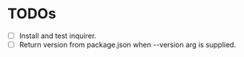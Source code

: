 # TODOs

- [ ] Install and test inquirer.
- [ ] Return version from package.json when --version arg is supplied.
